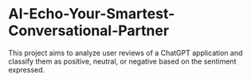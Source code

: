 # AI-Echo-Your-Smartest-Conversational-Partner
 This project aims to analyze user reviews of a ChatGPT application and classify them as positive, neutral, or negative based on the sentiment expressed. 
